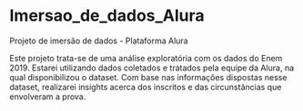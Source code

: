 # Imersao_de_dados_Alura
Projeto de imersão de dados - Plataforma Alura

Este projeto trata-se de uma análise exploratória com os dados do Enem 2019.
Estarei utilizando dados coletados e tratados pela equipe da Alura, na qual disponibilizou o dataset. Com base nas informações dispostas nesse dataset, realizarei insights acerca dos inscritos e das circunstâncias que envolveram a prova.

